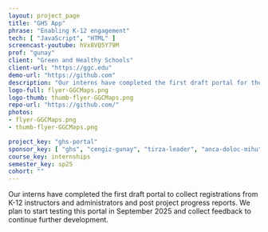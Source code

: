 ```yaml
---
layout: project_page
title: "GHS App"
phrase: "Enabling K-12 engagement"
tech: [ "JavaScript", "HTML" ]
screencast-youtube: hVx8VQ5Y79M
prof: "gunay"
client: "Green and Healthy Schools"
client-url: "https://ggc.edu"
demo-url: "https://github.com"
description: "Our interns have completed the first draft portal for them to collect registrations from K-12 instructors and administrators and post project progress reports."
logo-full: flyer-GGCMaps.png
logo-thumb: thumb-flyer-GGCMaps.png
repo-url: "https://github.com/"
photos:
- flyer-GGCMaps.png
- thumb-flyer-GGCMaps.png

project_key: "ghs-portal"
sponsor_key: [ "ghs", "cengiz-gunay", "tirza-leader", "anca-doloc-mihu" ]
course_key: internships
semester_key: sp25
cohort: ""
---
```


Our interns have completed the first draft portal to collect
registrations from K-12 instructors and administrators and post
project progress reports.
We plan to start testing this portal in September 2025 and collect
feedback to continue further development.

<!-- lightgallery -->
<script src="https://code.jquery.com/jquery-2.2.4.min.js"></script>
<script src="https://cdn.jsdelivr.net/lightgallery/1.3.7/js/lightgallery.min.js">
</script>
<script src="https://cdn.jsdelivr.net/g/lg-zoom"></script>

<script type="text/javascript">

    $(document).ready(function() {

        $("body").lightGallery({

            zoom: true,
            selector: 'a#lightgallery',
            selectWithin: 'body'

        });

    });

</script>

[ggc]: http://www.ggc.edu
[gunay-ggc]: http://www.ggc.edu/about-ggc/directory/cengiz-gunay
[doloc-ggc]: http://www.ggc.edu/about-ggc/directory/anca-doloc-mihu
